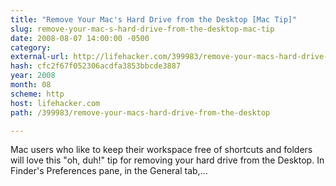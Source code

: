 ```yaml
---
title: "Remove Your Mac's Hard Drive from the Desktop [Mac Tip]"
slug: remove-your-mac-s-hard-drive-from-the-desktop-mac-tip
date: 2008-08-07 14:00:00 -0500
category: 
external-url: http://lifehacker.com/399983/remove-your-macs-hard-drive-from-the-desktop
hash: cfc2f67f052306acdfa3853bbcde3887
year: 2008
month: 08
scheme: http
host: lifehacker.com
path: /399983/remove-your-macs-hard-drive-from-the-desktop

---
```


Mac users who like to keep their workspace free of shortcuts and folders will love this "oh, duh!" tip for removing your hard drive from the Desktop. In Finder's Preferences pane, in the General tab,...
